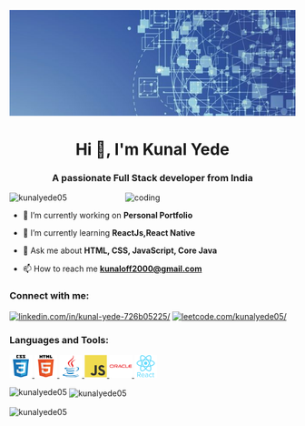 ![logo](https://github.com/KunalYede05/KunalYede05/blob/main/Banner%20image.jpg)
<h1 align="center">Hi 👋, I'm Kunal Yede</h1>
<h3 align="center">A passionate Full Stack developer from India</h3>
<img align="right" alt="coding" width="300" src="https://media2.giphy.com/media/qgQUggAC3Pfv687qPC/giphy.gif">

<p align="left"> <img src="https://komarev.com/ghpvc/?username=kunalyede05&label=Profile%20views&color=0e75b6&style=flat" alt="kunalyede05" /> </p>

- 🔭 I’m currently working on **Personal Portfolio**

- 🌱 I’m currently learning **ReactJs,React Native**

- 💬 Ask me about **HTML, CSS, JavaScript, Core Java**

- 📫 How to reach me **kunaloff2000@gmail.com**

<h3 align="left">Connect with me:</h3>
<p align="left">
<a href="https://linkedin.com/in/linkedin.com/in/kunal-yede-726b05225/" target="blank"><img align="center" src="https://raw.githubusercontent.com/rahuldkjain/github-profile-readme-generator/master/src/images/icons/Social/linked-in-alt.svg" alt="linkedin.com/in/kunal-yede-726b05225/" height="30" width="40" /></a>
<a href="https://www.leetcode.com/leetcode.com/kunalyede05/" target="blank"><img align="center" src="https://raw.githubusercontent.com/rahuldkjain/github-profile-readme-generator/master/src/images/icons/Social/leet-code.svg" alt="leetcode.com/kunalyede05/" height="30" width="40" /></a>
</p>

<h3 align="left">Languages and Tools:</h3>
<p align="left"> <a href="https://www.w3schools.com/css/" target="_blank" rel="noreferrer"> <img src="https://raw.githubusercontent.com/devicons/devicon/master/icons/css3/css3-original-wordmark.svg" alt="css3" width="40" height="40"/> </a> <a href="https://www.w3.org/html/" target="_blank" rel="noreferrer"> <img src="https://raw.githubusercontent.com/devicons/devicon/master/icons/html5/html5-original-wordmark.svg" alt="html5" width="40" height="40"/> </a> <a href="https://www.java.com" target="_blank" rel="noreferrer"> <img src="https://raw.githubusercontent.com/devicons/devicon/master/icons/java/java-original.svg" alt="java" width="40" height="40"/> </a> <a href="https://developer.mozilla.org/en-US/docs/Web/JavaScript" target="_blank" rel="noreferrer"> <img src="https://raw.githubusercontent.com/devicons/devicon/master/icons/javascript/javascript-original.svg" alt="javascript" width="40" height="40"/> </a> <a href="https://www.oracle.com/" target="_blank" rel="noreferrer"> <img src="https://raw.githubusercontent.com/devicons/devicon/master/icons/oracle/oracle-original.svg" alt="oracle" width="40" height="40"/> </a> <a href="https://reactjs.org/" target="_blank" rel="noreferrer"> <img src="https://raw.githubusercontent.com/devicons/devicon/master/icons/react/react-original-wordmark.svg" alt="react" width="40" height="40"/> </a> </p>

<p><img align="left" src="https://github-readme-stats.vercel.app/api/top-langs?username=kunalyede05&show_icons=true&locale=en&layout=compact" alt="kunalyede05" /></p>

<p>&nbsp;<img align="center" src="https://github-readme-stats.vercel.app/api?username=kunalyede05&show_icons=true&locale=en" alt="kunalyede05" /></p>

<p><img align="center" src="https://github-readme-streak-stats.herokuapp.com/?user=kunalyede05&" alt="kunalyede05" /></p>
